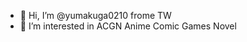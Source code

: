 - 👋 Hi, I’m @yumakuga0210 frome TW
- 👀 I’m interested in ACGN Anime Comic Games Novel


<!---
yumakuga0210/yumakuga0210 is a ✨ special ✨ repository because its `README.md` (this file) appears on your GitHub profile.
You can click the Preview link to take a look at your changes.
--->

